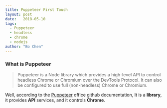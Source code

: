 ```yaml
---
title: Puppeteer First Touch
layout: post
date:   2018-05-10
tags: 
  - Puppeteer
  - headless
  - chrome
  - nodejs
author: "Bo Chen"
---
```

### What is Puppeteer

   > Puppeteer is a Node library which provides a high-level API to control headless Chrome or Chromium over the DevTools Protocol. It can also be configured to use full (non-headless) Chrome or Chromium.

Well, according to the [Puppeteer](https://github.com/GoogleChrome/puppeteer) office github documentation, It is a **library**, it provides **API** services, and it controls **Chrome**.

<!-- more --> 